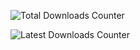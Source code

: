 ![Total Downloads Counter](https://img.shields.io/github/downloads/SCPF-Archive/repo.2/total?labelColor=success&color=success&logoColor=black&label=TOTAL%20DOWNLOADS&logo=GitHub&style=for-the-badge)

![Latest Downloads Counter](https://img.shields.io/github/downloads/SCPF-Archive/repo.2/latest/total?labelColor=success&color=success&logoColor=black&label=LATEST%20DOWNLOADS&logo=GitHub&style=for-the-badge)

